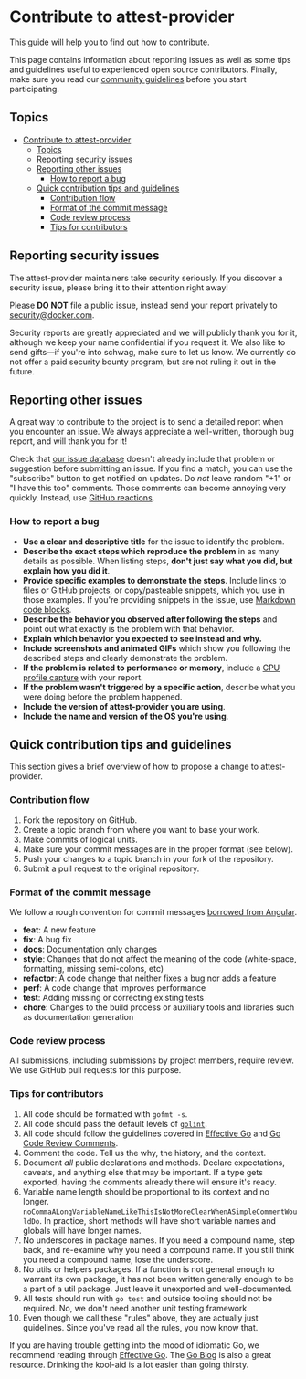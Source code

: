 # Contribute to attest-provider

This guide will help you to find out how to contribute.

This page contains information about reporting issues as well as some tips and guidelines useful to experienced open source contributors. Finally, make sure you read our [community guidelines](#community-guidelines) before you start participating.

## Topics

- [Contribute to attest-provider](#contribute-to-attest-provider)
  - [Topics](#topics)
  - [Reporting security issues](#reporting-security-issues)
  - [Reporting other issues](#reporting-other-issues)
    - [How to report a bug](#how-to-report-a-bug)
  - [Quick contribution tips and guidelines](#quick-contribution-tips-and-guidelines)
    - [Contribution flow](#contribution-flow)
    - [Format of the commit message](#format-of-the-commit-message)
    - [Code review process](#code-review-process)
    - [Tips for contributors](#tips-for-contributors)

## Reporting security issues

The attest-provider maintainers take security seriously. If you discover a security issue, please bring it to their attention right away!

Please **DO NOT** file a public issue, instead send your report privately to [security@docker.com](mailto:security@docker.com).

Security reports are greatly appreciated and we will publicly thank you for it, although we keep your name confidential if you request it. We also like to send gifts—if you're into schwag, make sure to let us know. We currently do not offer a paid security bounty program, but are not ruling it out in the future.

## Reporting other issues

A great way to contribute to the project is to send a detailed report when you encounter an issue. We always appreciate a well-written, thorough bug report, and will thank you for it!

Check that [our issue database](https://github.com/docker/attest-provider/issues) doesn't already include that problem or suggestion before submitting an issue. If you find a match, you can use the "subscribe" button to get notified on updates. Do *not* leave random "+1" or "I have this too" comments. Those comments can become annoying very quickly. Instead, use [GitHub reactions](https://docs.github.com/en/free-pro-team@latest/github/writing-on-github/using-emojis).

### How to report a bug

* **Use a clear and descriptive title** for the issue to identify the problem.
* **Describe the exact steps which reproduce the problem** in as many details as possible. When listing steps, **don't just say what you did, but explain how you did it**.
* **Provide specific examples to demonstrate the steps**. Include links to files or GitHub projects, or copy/pasteable snippets, which you use in those examples. If you're providing snippets in the issue, use [Markdown code blocks](https://help.github.com/articles/markdown-basics/#multiple-lines).
* **Describe the behavior you observed after following the steps** and point out what exactly is the problem with that behavior.
* **Explain which behavior you expected to see instead and why.**
* **Include screenshots and animated GIFs** which show you following the described steps and clearly demonstrate the problem.
* **If the problem is related to performance or memory**, include a [CPU profile capture](https://blog.golang.org/profiling-go-programs) with your report.
* **If the problem wasn't triggered by a specific action**, describe what you were doing before the problem happened.
* **Include the version of attest-provider you are using**.
* **Include the name and version of the OS you're using**.

## Quick contribution tips and guidelines

This section gives a brief overview of how to propose a change to attest-provider.

### Contribution flow

1. Fork the repository on GitHub.
2. Create a topic branch from where you want to base your work.
3. Make commits of logical units.
4. Make sure your commit messages are in the proper format (see below).
5. Push your changes to a topic branch in your fork of the repository.
6. Submit a pull request to the original repository.

### Format of the commit message

We follow a rough convention for commit messages [borrowed from Angular](https://www.conventionalcommits.org/en/v1.0.0/).

- **feat**: A new feature
- **fix**: A bug fix
- **docs**: Documentation only changes
- **style**: Changes that do not affect the meaning of the code (white-space, formatting, missing semi-colons, etc)
- **refactor**: A code change that neither fixes a bug nor adds a feature
- **perf**: A code change that improves performance
- **test**: Adding missing or correcting existing tests
- **chore**: Changes to the build process or auxiliary tools and libraries such as documentation generation

### Code review process

All submissions, including submissions by project members, require review. We use GitHub pull requests for this purpose.

### Tips for contributors

1. All code should be formatted with `gofmt -s`.
2. All code should pass the default levels of [`golint`](https://github.com/golang/lint).
3. All code should follow the guidelines covered in [Effective Go](http://golang.org/doc/effective_go.html) and [Go Code Review Comments](https://github.com/golang/go/wiki/CodeReviewComments).
4. Comment the code. Tell us the why, the history, and the context.
5. Document _all_ public declarations and methods. Declare expectations, caveats, and anything else that may be important. If a type gets exported, having the comments already there will ensure it's ready.
6. Variable name length should be proportional to its context and no longer. `noCommaALongVariableNameLikeThisIsNotMoreClearWhenASimpleCommentWouldDo`. In practice, short methods will have short variable names and globals will have longer names.
7. No underscores in package names. If you need a compound name, step back, and re-examine why you need a compound name. If you still think you need a compound name, lose the underscore.
8. No utils or helpers packages. If a function is not general enough to warrant its own package, it has not been written generally enough to be a part of a util package. Just leave it unexported and well-documented.
9. All tests should run with `go test` and outside tooling should not be required. No, we don't need another unit testing framework.
10. Even though we call these "rules" above, they are actually just guidelines. Since you've read all the rules, you now know that.

If you are having trouble getting into the mood of idiomatic Go, we recommend reading through [Effective Go](https://go.dev/doc/effective_go). The [Go Blog](https://go.dev/blog/) is also a great resource. Drinking the kool-aid is a lot easier than going thirsty.
